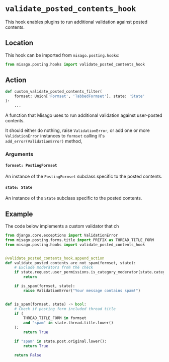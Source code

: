 # `validate_posted_contents_hook`

This hook enables plugins to run additional validation against posted contents.


## Location

This hook can be imported from `misago.posting.hooks`:

```python
from misago.posting.hooks import validate_posted_contents_hook
```


## Action

```python
def custom_validate_posted_contents_filter(
    formset: Union['Formset', 'TabbedFormset'], state: 'State'
):
    ...
```

A function that Misago uses to run additional validation against user-posted contents.

It should either do nothing, raise `ValidationError`, or add one or more `ValidationError` instances to `formset` calling it's `add_error(ValidationError)` method,


### Arguments

#### `formset: PostingFormset`

An instance of the `PostingFormset` subclass specific to the posted contents.


#### `state: State`

An instance of the `State` subclass specific to the posted contents.


## Example

The code below implements a custom validator that ch

```python
from django.core.exceptions import ValidationError
from misago.posting.forms.title import PREFIX as THREAD_TITLE_FORM
from misago.posting.hooks import validate_posted_contents_hook


@validate_posted_contents_hook.append_action
def validate_posted_contents_are_not_spam(formset, state):
    # Exclude moderators from the check
    if state.request.user_permissions.is_category_moderator(state.category.id):
        return

    if is_spam(formset, state):
        raise ValidationError("Your message contains spam!")


def is_spam(formset, state) -> bool:
    # Check if posting form included thread title
    if (
        THREAD_TITLE_FORM in formset
        and "spam" in state.thread.title.lower()
    ):
        return True

    if "spam" in state.post.original.lower():
        return True

    return False
```